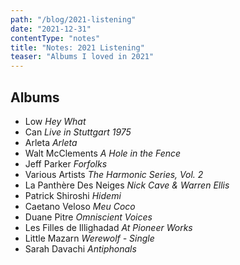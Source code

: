 ```yaml
---
path: "/blog/2021-listening"
date: "2021-12-31"
contentType: "notes"
title: "Notes: 2021 Listening"
teaser: "Albums I loved in 2021"
---
```


## Albums

- Low <cite>Hey What</cite>
- Can <cite>Live in Stuttgart 1975</cite>
- Arleta <cite>Arleta</cite>
- Walt McClements <cite>A Hole in the Fence</cite>
- Jeff Parker <cite>Forfolks</cite>
- Various Artists <cite>The Harmonic Series, Vol. 2</cite>
- La Panthère Des Neiges <cite>Nick Cave & Warren Ellis</cite>
- Patrick Shiroshi <cite>Hidemi</cite>
- Caetano Veloso <cite>Meu Coco</cite>
- Duane Pitre <cite>Omniscient Voices</cite>
- Les Filles de Illighadad <cite>At Pioneer Works</cite>
- Little Mazarn <cite>Werewolf - Single</cite>
- Sarah Davachi <cite>Antiphonals</cite>